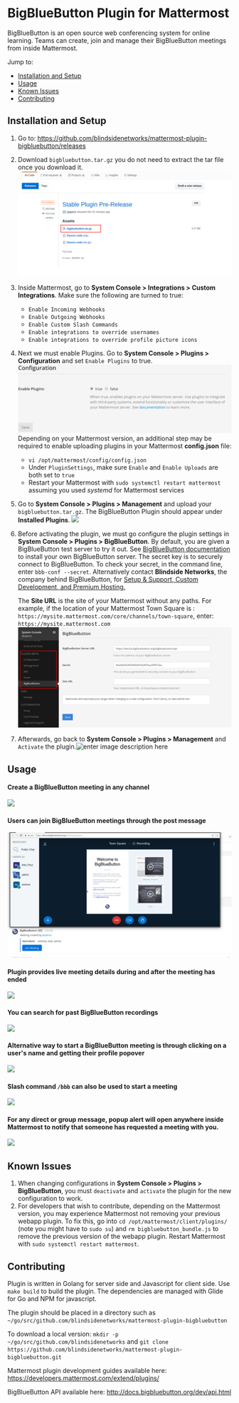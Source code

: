 
# BigBlueButton Plugin for Mattermost
BigBlueButton is an open source web conferencing system for online learning. Teams can create, join and manage their BigBlueButton meetings from inside Mattermost.

Jump to:

- [Installation and Setup](https://github.com/blindsidenetworks/mattermost-plugin-bigbluebutton/blob/master/README.md#installation-and-setup)  
- [Usage](https://github.com/blindsidenetworks/mattermost-plugin-bigbluebutton/blob/master/README.md#usage)
- [Known Issues](https://github.com/blindsidenetworks/mattermost-plugin-bigbluebutton/blob/master/README.md#known-issues)
- [Contributing](https://github.com/blindsidenetworks/mattermost-plugin-bigbluebutton/blob/master/README.md#contributing)

## Installation and Setup

 1. Go to: https://github.com/blindsidenetworks/mattermost-plugin-bigbluebutton/releases
 2. Download `bigbluebutton.tar.gz` you do not need to extract the tar file once you download it.![enter image description here](https://raw.githubusercontent.com/blindsidenetworks/mattermost-plugin-bigbluebutton/master/docs_images/download_binary.png?token=AQcJwAEZnlU-0YcwkuRX5CIiis4L7ENbks5bRiAmwA==)
 3. Inside Mattermost, go to **System Console > Integrations > Custom Integrations**. Make sure the following are turned to true:
	- `Enable Incoming Webhooks`
	- `Enable Outgoing Webhooks`
	- `Enable Custom Slash Commands`
	- `Enable integrations to override usernames`
	- `Enable integrations to override profile picture icons`
 4. Next we must enable Plugins. Go to **System Console > Plugins > Configuration** and set `Enable Plugins` to true. ![enter image description here](https://raw.githubusercontent.com/blindsidenetworks/mattermost-plugin-bigbluebutton/master/docs_images/enableplugins.png?token=AQcJwEJmN0uiifTscnFiiU48DWrluxuqks5bRiYKwA==)
 Depending on your Mattermost version, an additional step may be required to enable uploading plugins in your Mattermost **config.json** file:
	 - `vi /opt/mattermost/config/config.json`
	 - Under `PluginSettings`, make sure `Enable` and `Enable Uploads` are both set to `true`
	 - Restart your Mattermost with `sudo systemctl restart mattermost` assuming you used *systemd* for Mattermost 	services
 5. Go to **System Console > Plugins > Management** and upload your `bigbluebutton.tar.gz`. The BigBlueButton Plugin should appear under **Installed Plugins**.    ![
](https://raw.githubusercontent.com/blindsidenetworks/mattermost-plugin-bigbluebutton/master/docs_images/PluginManagement.png?token=AQcJwJTKKoWnMVDJ4dpx_ekktQPf2aaYks5bRlbxwA==)
 6. Before activating the plugin, we must go configure the plugin settings in **System Console > Plugins > BigBlueButton**. By default, you are given a BigBlueButton test server to try it out. See [BigBlueButton documentation](http://docs.bigbluebutton.org/install/install.html#Install_) to install your own BigBlueButton server. The secret key is to securely connect to BigBlueButton. To check your secret, in the command line, enter `bbb-conf --secret`.
Alternatively contact **Blindside Networks**, the company behind BigBlueButton, for  [Setup & Support, Custom Development, and Premium Hosting.](https://blindsidenetworks.com/services/)

	The **Site URL** is the site of your Mattermost without any paths. For example, if the location of your Mattermost Town Square is : `https://mysite.mattermost.com/core/channels/town-square`, enter: `https://mysite.mattermost.com`![](https://raw.githubusercontent.com/blindsidenetworks/mattermost-plugin-bigbluebutton/master/docs_images/BBBsettingspage.png?token=AQcJwOiFKKpG3rAC6zpMgyjFt1xxsAHUks5bRlbWwA==)

 7. Afterwards, go back to **System Console > Plugins > Management** and `Activate` the plugin.![enter image description here](https://raw.githubusercontent.com/ypgao1/mattermost-plugin-bigbluebutton/master/docs_images/activate.png)


## Usage
#### Create a BigBlueButton meeting in any channel
![
](https://raw.githubusercontent.com/blindsidenetworks/mattermost-plugin-bigbluebutton/master/docs_images/createchannelheader.png?token=AQcJwGNXFfgZDas39u6cMmvo9Ez4__wZks5bRlZMwA==)

#### Users can join BigBlueButton meetings through the post message
![enter image description here](https://raw.githubusercontent.com/blindsidenetworks/mattermost-plugin-bigbluebutton/master/docs_images/insideBBB.png?token=AQcJwHnEpnQ4P6TsA7oCvSbydYUZLL6Tks5bRlaIwA==)

#### Plugin provides live meeting details during and after the meeting has ended
![
](https://raw.githubusercontent.com/blindsidenetworks/mattermost-plugin-bigbluebutton/master/docs_images/recordingmanagment.png?token=AQcJwNTPze74hXBY2SPLfNwbGLMUHvKqks5bRldgwA==)

#### You can search for past BigBlueButton recordings
![
](https://raw.githubusercontent.com/blindsidenetworks/mattermost-plugin-bigbluebutton/master/docs_images/view_recordings.png?token=AQcJwHF15ggDw3kGry7Wfc_whTsUsJ8Qks5bRleAwA==)

#### Alternative way to start a BigBlueButton meeting is through clicking on a user's name and getting their profile popover
![
](https://raw.githubusercontent.com/blindsidenetworks/mattermost-plugin-bigbluebutton/master/docs_images/popover.png?token=AQcJwNMm9QtWz0bnQql2iY9j7a1g9A7hks5bRle_wA==)

#### Slash command `/bbb` can also be used to start a meeting
![
](https://raw.githubusercontent.com/blindsidenetworks/mattermost-plugin-bigbluebutton/master/docs_images/slashcommand.png?token=AQcJwLt-G-iCatq_imuPqHNvau42k4Feks5bRlf-wA==)

#### For any direct or group message, popup alert will open anywhere inside Mattermost to notify that someone has requested a meeting with you.
![
](https://raw.githubusercontent.com/blindsidenetworks/mattermost-plugin-bigbluebutton/master/docs_images/popup_modal.png?token=AQcJwJVBz6NRUNNtQpwpZivcF6gW-Lr8ks5bRlgZwA==)

## Known Issues

 1. When changing configurations in **System Console > Plugins > BigBlueButton**, you must `deactivate` and `activate` the plugin for the new configuration to work.
 2. For developers that wish to contribute, depending on the Mattermost version, you may experience Mattermost not removing your previous webapp plugin. To fix this, go into `cd /opt/mattermost/client/plugins/` (note you might have to `sudo su`) and `rm bigbluebutton_bundle.js` to remove the previous version of the webapp plugin.  Restart Mattermost with `sudo systemctl restart mattermost`.

## Contributing

Plugin is written in Golang for server side and Javascript for client side. Use `make build` to build the plugin.
The dependencies are managed with Glide for Go and NPM for javascript.

The plugin should be placed in a directory such as `~/go/src/github.com/blindsidenetworks/mattermost-plugin-bigbluebutton`

To download a local version: `mkdir -p ~/go/src/github.com/blindsidenetworks` and `git clone https://github.com/blindsidenetworks/mattermost-plugin-bigbluebutton.git`

Mattermost plugin development guides available here: https://developers.mattermost.com/extend/plugins/

BigBlueButton API available here: http://docs.bigbluebutton.org/dev/api.html

